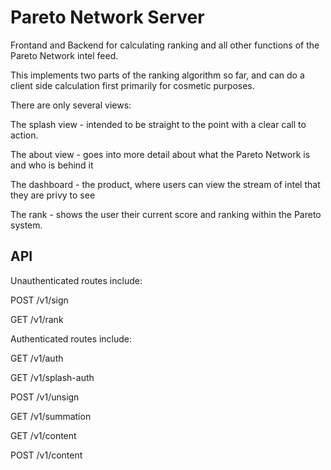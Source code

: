 # Pareto Network Server

Frontand and Backend for calculating ranking and all other functions of the Pareto Network intel feed.

This implements two parts of the ranking algorithm so far, and can do a client side calculation first primarily for cosmetic purposes.

There are only several views:

The splash view - intended to be straight to the point with a clear call to action.

The about view - goes into more detail about what the Pareto Network is and who is behind it

The dashboard - the product, where users can view the stream of intel that they are privy to see

The rank - shows the user their current score and ranking within the Pareto system.

## API

Unauthenticated routes include:

POST  /v1/sign

GET   /v1/rank

Authenticated routes include:

GET   /v1/auth

GET   /v1/splash-auth

POST  /v1/unsign

GET   /v1/summation

GET   /v1/content

POST  /v1/content
